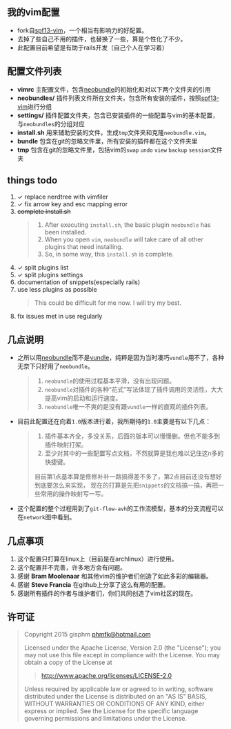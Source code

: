 ## 我的vim配置
+ fork自[spf13-vim][1]，一个相当有影响力的好配置。
+ 去掉了些自己不用的插件，也替换了一些，算是个性化了不少。
+ 此配置目前希望是有助于rails开发（自己个人在学习着）

## 配置文件列表
+ __vimrc__             主配置文件，包含[neobundle][4]的初始化和对以下两个文件夹的引用
+ __neobundles/__       插件列表文件所在文件夹，包含所有安装的插件，按照[spf13-vim][1]进行分组
+ __settings/__    插件配置文件夹，包含已安装插件的一些配置与vim的基本配置，与`neobundles`的分组对应
+ __install.sh__ 用来辅助安装的文件，生成`tmp`文件夹和克隆`neobundle.vim`。
+ __bundle__ 包含在git的忽略文件里，所有安装的插件都在这个文件夹里
+ __tmp__ 包含在git的忽略文件里，包括vim的`swap` `undo` `view` `backup` `session`文件夹

## things todo
1. ✓ replace nerdtree with vimfiler
2. ✓ fix arrow key and esc mapping error
3. ~~complete install.sh~~
    > 1. After executing `install.sh`, the basic plugin `neobundle` has been installed.
    > 2. When you open `vim`, `neobundle` will take care of all other plugins that need installing.
    > 3. So, in some way, this `install.sh` is complete.
4. ✓ split plugins list
4. ✓ split plugins settings
4. documentation of snippets(especially rails)
5. use less plugins as possible
    > This could be difficult for me now. I will try my best.
6. fix issues met in use regularly

## 几点说明
+ 之所以用[neobundle][4]而不是[vundle][3]，纯粹是因为当时凑巧`vundle`用不了，各种无奈下只好用了`neobundle`。
    > 1. `neobundle`的使用过程基本平滑，没有出现问题。
    > 2. `neobundle`对插件的各种“花式”写法体现了插件调用的灵活性，大大提高vim的启动和运行速度。
    > 3. `neobundle`唯一不爽的是没有跟`vundle`一样的直观的插件列表。
+ 目前此配置还在向着`1.0`版本进行着，我所期待的`1.0`主要是有以下几点：
    >
    > 1. 插件基本齐全，多没关系，后面的版本可以慢慢删。但也不能多到插件映射打架。
    > 2. 至少对其中的一些配置写点文档，不然就算是我也难以记住这n多的快捷键。
    >
    > 目前第1点基本算是修修补补一路搞得差不多了，第2点目前还没有想好到底要怎么来实现，
    > 现在的打算是先把`snippets`的文档搞一搞，再把一些常用的操作映射写一写。
+ 这个配置的整个过程用到了`git-flow-avh`的工作流模型，基本的分支流程可以在`network`图中看到。

## 几点事项
1. 这个配置只打算在linux上（目前是在archlinux）进行使用。
2. 这个配置并不完善，许多地方会有问题。
3. 感谢 __Bram Moolenaar__ 和其他vim的维护者们创造了如此多彩的编辑器。
3. 感谢 __Steve Francia__ 在github上分享了这么有用的配置。
5. 感谢所有插件的作者与维护者们，你们共同创造了vim社区的现在。

## 许可证
> Copyright 2015 gisphm <phmfk@hotmail.com>
>
> Licensed under the Apache License, Version 2.0 (the "License");
> you may not use this file except in compliance with the License.
> You may obtain a copy of the License at
>
>> http://www.apache.org/licenses/LICENSE-2.0
>
> Unless required by applicable law or agreed to in writing, software
> distributed under the License is distributed on an "AS IS" BASIS,
> WITHOUT WARRANTIES OR CONDITIONS OF ANY KIND, either express or implied.
> See the License for the specific language governing permissions and
> limitations under the License.

[1]: https://github.com/spf13/spf13-vim.git
[2]: https://github.com/gisphm/myneovimrc.git
[3]: https://github.com/gmarik/Vundle.vim.git
[4]: https://github.com/Shougo/neobundle.vim.git
